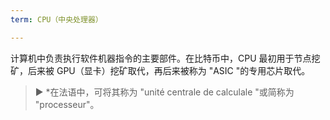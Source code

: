 ```yaml
---
term: CPU（中央处理器）

---
```

计算机中负责执行软件机器指令的主要部件。在比特币中，CPU 最初用于节点挖矿，后来被 GPU（显卡）挖矿取代，再后来被称为 "ASIC "的专用芯片取代。

> ► *在法语中，可将其称为 "unité centrale de calculale "或简称为 "processeur"。